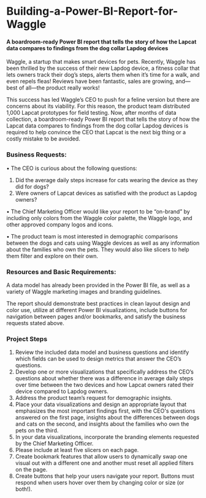 # Building-a-Power-BI-Report-for-Waggle
#### A boardroom-ready Power BI report that tells the story of how the Lapcat data compares to findings from the dog collar Lapdog devices

Waggle, a startup that makes smart devices for pets. Recently, Waggle has been thrilled by the success of their new Lapdog device, a fitness collar that lets owners track their dog’s steps, alerts them when it’s time for a walk, and even repels fleas! Reviews have been fantastic, sales are growing, and—best of all—the product really works!

This success has led Waggle’s CEO to push for a feline version but there are concerns about its viability. For this reason, the product team distributed 1,000 Lapcat prototypes for field testing. Now, after months of data collection, a boardroom-ready Power BI report that tells the story of how the Lapcat data compares to findings from the dog collar Lapdog devices is required to help convince the CEO that Lapcat is the next big thing or a costly mistake to be avoided.


### Business Requests:
•	The CEO is curious about the following questions:
1.	Did the average daily steps increase for cats wearing the device as they did for dogs?
2.	Were owners of Lapcat devices as satisfied with the product as Lapdog owners?

•	The Chief Marketing Officer would like your report to be “on-brand” by including only colors from the Waggle color palette, the Waggle logo, and other approved company logos and icons.

•	The product team is most interested in demographic comparisons between the dogs and cats using Waggle devices as well as any information about the families who own the pets. They would also like slicers to help them filter and explore on their own.

### Resources and Basic Requirements:
A data model has already been provided in the Power BI file, as well as a variety of Waggle marketing images and branding guidelines.

The report should demonstrate best practices in clean layout design and color use, utilize at different Power BI visualizations, include buttons for navigation between pages and/or bookmarks, and satisfy the business requests stated above.

### Project Steps
1.	Review the included data model and business questions and identify which fields can be used to design metrics that answer the CEO’s questions.
2.	Develop one or more visualizations that specifically address the CEO’s questions about whether there was a difference in average daily steps over time between the two devices and how Lapcat owners rated their device compared to Lapdog owners.
3.	Address the product team’s request for demographic insights.
4.	Place your data visualizations and design an appropriate layout that emphasizes the most important findings first, with the CEO's questions answered on the first page, insights about the differences between dogs and cats on the second, and insights about the families who own the pets on the third.
5.	In your data visualizations, incorporate the branding elements requested by the Chief Marketing Officer.
6.	Please include at least five slicers on each page.
7.	Create bookmark features that allow users to dynamically swap one visual out with a different one and another must reset all applied filters on the page.
8.	Create buttons that help your users navigate your report. Buttons must respond when users hover over them by changing color or size (or both!).
